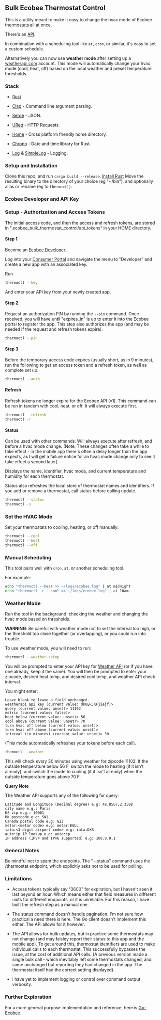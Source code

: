 ## Bulk Ecobee Thermostat Control

This is a utility meant to make it easy to change the hvac mode of Ecobee thermostats all at once.

There's an [API](https://www.ecobee.com/home/developer/api/introduction/index.shtml).

In combination with a scheduling tool like `at`, `cron`, or similar, it's easy to set a custom schedule.

Alternatively you can now use **weather mode** after setting up a [weatherapi.com](https://www.weatherapi.com/) account.
This mode will automatically change your hvac mode (cool, heat, off) based on the local weather and preset temperature thresholds.

### Stack

* [Rust](https://www.rust-lang.org/)

* [Clap](https://github.com/clap-rs/clap) - Command line argument parsing.

* [Serde](https://github.com/serde-rs/serde) - JSON.

* [UReq](https://github.com/algesten/ureq) - HTTP Requests.

* [Home](https://crates.io/crates/home) - Cross platform friendly home directory.

* [Chrono](https://github.com/chronotope/chrono) - Date and time library for Rust.

* [Log](https://docs.rs/log/latest/log/) & [SimpleLog](https://github.com/drakulix/simplelog.rs) - Logging.

### Setup and Installation

Clone this repo, and run `cargo build --release`.
[Install Rust](https://rustup.rs/)
Move the resulting binary to the directory of your choice (eg "~/bin"),
and optionally alias or rename (eg to `thermoctl`).

### Ecobee Developer and API Key


### Setup - Authorization and Access Tokens

The initial access code, and then the access and refresh tokens, are stored in ".ecobee_bulk_thermostat_control/api_tokens" in your HOME directory.

#### Step 1

Become an [Ecobee Developer](https://www.ecobee.com/en-us/developers/).

Log into your [Consumer Portal](https://www.ecobee.com/consumerportal/) and navigate the menu to "Developer" and create a new app with an associated key.

Run

```bash
thermoctl --key
```

And enter your API key from your newly created app.

#### Step 2

Request an authorization PIN by running the `--pin` command.
Once received, you will have until "expires_in" is up to enter it into the Ecobee portal to register the app.
This step also authorizes the app (and may be needed if the request and refresh tokens expire).

```bash
thermoctl --pin
```

#### Step 3

Before the temporary access code expires (usually short, as in 9 minutes), run the following to get
an access token and a refresh token, as well as complete set up.

```bash
thermoctl --auth
```

#### Refresh

Refresh tokens no longer expire for the Ecobee API (v1).
This command can be run in tandem with cool, heat, or off.
It will always execute first.

```bash
thermoctl --refresh
thermoctl -r
```

#### Status

Can be used with other commands. Will always execute after refresh, and before a hvac mode change.
(Note: These changes often take a while to take effect - in the mobile app there's often a delay longer than the app expects,
as I will get a failure notice for an hvac mode change only to see it take effect a second later).

Displays the name, identifier, hvac mode, and current temperature and humidity for each thermostat.

Status also refreshes the local store of thermostat names and identifiers. If you add or remove a thermostat, call status before calling update.

```bash
thermoctl --status
thermoctl -s
```

### Set the HVAC Mode

Set your thermostats to cooling, heating, or off manually:

```bash
thermoctl --cool
thermoctl --heat
thermoctl --off
```

### Manual Scheduling

This tool pairs well with `cron`, `at`, or another scheduling tool.

For example:

```bash
echo "thermoctl --heat >> ~/logs/ecobee.log" | at midnight
echo "thermoctl -r --cool >> ~/logs/ecobee.log" | at 10am
```

### Weather Mode

Run the tool in the background, checking the weather and changing the hvac mode based on thresholds.

**WARNING**: Be careful with weather mode not to set the interval too high, or the threshold too close together (or overlapping), or you could run into trouble.

To use weather mode, you will need to run:

```bash
thermoctl --weather-setup
```

You will be prompted to enter your API key for [Weather API](https://www.weatherapi.com/) (or if you have one already, keep it the same).
You will then be prompted to enter your zipcode, desired heat temp, and desired cool temp, and weather API check interval.

You might enter:

```
Leave blank to leave a field unchanged.
weatherapi api key (current value: dkOERJKFjiejf)>
query (current value: unset)> 11102
metric (current value: false)>
heat below (current value: unset)> 56
cool above (current value: unset)> 70
turn hvac off below (current value: unset)> 
turn hvac off above (current value: unset)> 
interval (in minutes) (current value: unset)> 30
```

(This mode automatically refreshes your tokens before each call).

```bash
themoctl --weather
```

This will check every 30 minutes using weather for zipcode 11102. If the outside temperature below 56 F, switch the mode to heating (if it isn't already), and switch the mode to cooling (if it isn't already) when the outside temperature goes above 70 F.

**Query Note**

The Weather API supports any of the following for query:

```
Latitude and Longitude (Decimal degree) e.g: 48.8567,2.3508
city name e.g.: Paris
US zip e.g.: 10001
UK postcode e.g: SW1
Canada postal code e.g: G2J
metar:<metar code> e.g: metar:EGLL
iata:<3 digit airport code> e.g: iata:DXB
auto:ip IP lookup e.g: auto:ip
IP address (IPv4 and IPv6 supported) e.g: 100.0.0.1
```

### General Notes

Be mindful not to spam the endpoints. The "--status" command uses the /thermostat endpoint, which explicitly asks not to be used for polling.

### Limitations

* Access tokens typically say "3600" for expiration, but I haven't seen it last beyond an hour.
Which means either that field measures in different units for different endpoints, or it is unreliable.
For this reason, I have built the refresh step as a manual one.

* The status command doesn't handle pagination. I'm not sure how practical a need there is here. The Go client doesn't implement this either.
The API allows for it however.

* The API allows for bulk updates, but in practice some thermostats may not change (and may falsley report their status to this app and the mobile app).
To get around this, thermostat identifiers are used to make individual calls to each thermostat. This successfully bypasses the issue,
at the cost of additional API calls. (A previous version made a single bulk call - which inevitably left some thermostats changed, and some unchanged but reporting they had
changed in the app. The thermostat itself had the correct setting displayed).

* I have yet to implement logging or control over command output verbosity.

### Further Exploration

For a more general purpose implementation and reference, here is [Go-Ecobee](https://github.com/rspier/go-ecobee)
